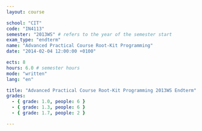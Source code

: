 ```yaml
---
layout: course

school: "CIT"
code: "IN4113"
semester: "2013WS" # refers to the year of the semester start
exam_type: "endterm"
name: "Advanced Practical Course Root-Kit Programming"
date: "2014-02-04 12:00:00 +0100"

ects: 8
hours: 6.0 # semester hours
mode: "written"
lang: "en"

title: "Advanced Practical Course Root-Kit Programming 2013WS Endterm"
grades:
  - { grade: 1.0, people: 6 }
  - { grade: 1.3, people: 6 }
  - { grade: 1.7, people: 2 }

---
```



